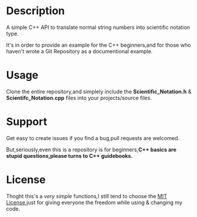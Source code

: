 # Description
A simple C++ API to translate normal string numbers into scientific notation type.

It's in order to provide an example for the C++ beginners,and for those who haven't wrote a Git Repository as a documentional example.

# Usage

Clone the entire repository,and simplely include the **Scientific_Notation.h** & **Scientifc_Notation.cpp** files into your projects/source files.


# Support
Get easy to create issues if you find a bug,pull requests are welcomed.

But,seriously,even this is a repository is for beginners,**C++ basics are stupid questions,please turns to C++ guidebooks.**

# License
Thoght this's a *very simple* functions,I still tend to choose the [MIT License](./LICENSE),just for giving everyone the freedom while using & changing my code.

